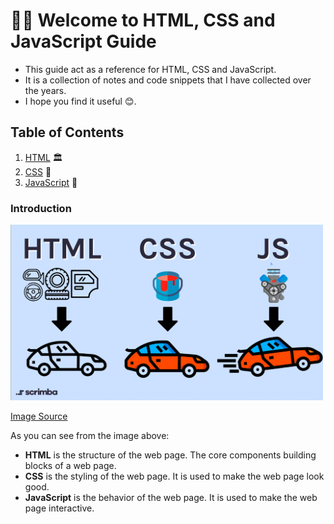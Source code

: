 # 🙋‍♂️ Welcome to HTML, CSS and JavaScript Guide

- This guide act as a reference for HTML, CSS and JavaScript. 
- It is a collection of notes and code snippets that I have collected over the years.
- I hope you find it useful 😊.

## Table of Contents

1. [HTML](./resources/readme/html/html.md) 🏛️
2. [CSS](./resources/readme/css/css.md) 🎨
3. [JavaScript](./resources/readme/js/js.md) 🧠

### Introduction

<img src="resources/imgs/html_css_js.png" alt="HTML, CSS and JavaScript" width="500"/>

[Image Source](https://scrimba.com/articles/content/images/2022/11/image-1.png)

As you can see from the image above:

- **HTML** is the structure of the web page. The core components building blocks of a web page.
- **CSS** is the styling of the web page. It is used to make the web page look good.
- **JavaScript** is the behavior of the web page. It is used to make the web page interactive.
